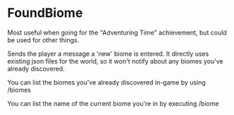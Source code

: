 # FoundBiome
Most useful when going for the "Adventuring Time" achievement, but could be used for other things.

Sends the player a message a 'new' biome is entered.  It directly uses existing json files for the world, so it won't notify about any biomes you've already discovered.

You can list the biomes you've already discovered in-game by using /biomes

You can list the name of the current biome you're in by executing /biome
